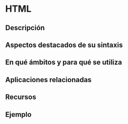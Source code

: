 # HTML

## Descripción

## Aspectos destacados de su sintaxis

## En qué ámbitos y para qué se utiliza

## Aplicaciones relacionadas

## Recursos

## Ejemplo
